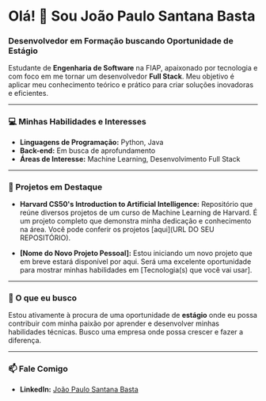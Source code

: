 # Olá! 👋 Sou João Paulo Santana Basta

### Desenvolvedor em Formação buscando Oportunidade de Estágio

Estudante de **Engenharia de Software** na FIAP, apaixonado por tecnologia e com foco em me tornar um desenvolvedor **Full Stack**. Meu objetivo é aplicar meu conhecimento teórico e prático para criar soluções inovadoras e eficientes.

---

### 💻 Minhas Habilidades e Interesses

* **Linguagens de Programação:** Python, Java
* **Back-end:** Em busca de aprofundamento
* **Áreas de Interesse:** Machine Learning, Desenvolvimento Full Stack

---

### 🚀 Projetos em Destaque

* **Harvard CS50's Introduction to Artificial Intelligence:** Repositório que reúne diversos projetos de um curso de Machine Learning de Harvard. É um projeto completo que demonstra minha dedicação e conhecimento na área. Você pode conferir os projetos [aqui](URL DO SEU REPOSITÓRIO).

* **[Nome do Novo Projeto Pessoal]:** Estou iniciando um novo projeto que em breve estará disponível por aqui. Será uma excelente oportunidade para mostrar minhas habilidades em [Tecnologia(s) que você vai usar].

---

### 🎯 O que eu busco

Estou ativamente à procura de uma oportunidade de **estágio** onde eu possa contribuir com minha paixão por aprender e desenvolver minhas habilidades técnicas. Busco uma empresa onde possa crescer e fazer a diferença.

---

### 📫 Fale Comigo

* **LinkedIn:** [João Paulo Santana Basta](https://www.linkedin.com/in/jo%C3%A3o-paulo-santana-basta-4299b8281/)
